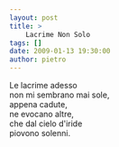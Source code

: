 ```yaml
---
layout: post
title: >
    Lacrime Non Solo
tags: []
date: 2009-01-13 19:30:00
author: pietro
---
```

Le lacrime adesso<br/>non mi sembrano mai sole,<br/>appena cadute,<br/>ne evocano altre,<br/>che dal cielo d'iride<br/>piovono solenni.
